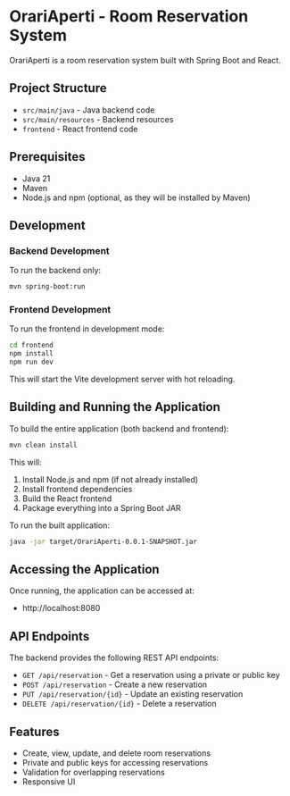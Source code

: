 # OrariAperti - Room Reservation System

OrariAperti is a room reservation system built with Spring Boot and React.

## Project Structure

- `src/main/java` - Java backend code
- `src/main/resources` - Backend resources
- `frontend` - React frontend code

## Prerequisites

- Java 21
- Maven
- Node.js and npm (optional, as they will be installed by Maven)

## Development

### Backend Development

To run the backend only:

```bash
mvn spring-boot:run
```

### Frontend Development

To run the frontend in development mode:

```bash
cd frontend
npm install
npm run dev
```

This will start the Vite development server with hot reloading.

## Building and Running the Application

To build the entire application (both backend and frontend):

```bash
mvn clean install
```

This will:
1. Install Node.js and npm (if not already installed)
2. Install frontend dependencies
3. Build the React frontend
4. Package everything into a Spring Boot JAR

To run the built application:

```bash
java -jar target/OrariAperti-0.0.1-SNAPSHOT.jar
```

## Accessing the Application

Once running, the application can be accessed at:

- http://localhost:8080

## API Endpoints

The backend provides the following REST API endpoints:

- `GET /api/reservation` - Get a reservation using a private or public key
- `POST /api/reservation` - Create a new reservation
- `PUT /api/reservation/{id}` - Update an existing reservation
- `DELETE /api/reservation/{id}` - Delete a reservation

## Features

- Create, view, update, and delete room reservations
- Private and public keys for accessing reservations
- Validation for overlapping reservations
- Responsive UI